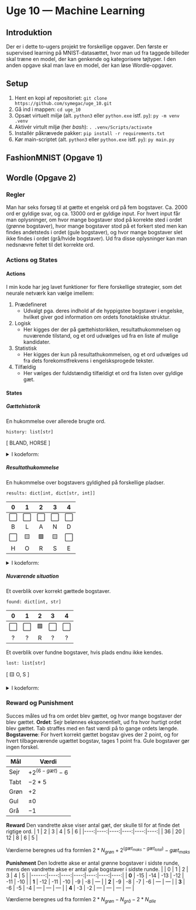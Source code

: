 # Uge 10 — Machine Learning

## Introduktion
Der er i dette to-ugers projekt tre forskellige opgaver.
Den første er supervised learning på MNIST-datasættet, hvor man ud fra taggede billeder skal træne en model, der kan genkende og kategorisere tøjtyper.
I den anden opgave skal man lave en model, der kan løse Wordle-opgaver.

## Setup
1. Hent en kopi af repositoriet: `git clone https://github.com/symegac/uge_10.git`
2. Gå ind i mappen: `cd uge_10`
3. Opsæt virtuelt miljø (alt. `python3` eller `python.exe` istf. `py`): `py -m venv .venv`
4. Aktivér virtult miljø (her *bash*): `. .venv/Scripts/activate`
5. Installér påkrævede pakker: `pip install -r requirements.txt`
6. Kør main-scriptet (alt. `python3` eller `python.exe` istf. `py`): `py main.py`

## FashionMNIST (Opgave 1)


## Wordle (Opgave 2)
### Regler
Man har seks forsøg til at gætte et engelsk ord på fem bogstaver. Ca. 2000 ord er gyldige svar, og ca. 13000 ord er gyldige input. For hvert input får man oplysninger, om hvor mange bogstaver stod på korrekte sted i ordet (grønne bogstaver), hvor mange bogstaver stod på et forkert sted men kan findes andetsteds i ordet (gule bogstaver), og hvor mange bogstaver slet ikke findes i ordet (grå/hvide bogstaver). Ud fra disse oplysninger kan man nedsnævre feltet til det korrekte ord.

### Actions og States
#### Actions
I min kode har jeg lavet funktioner for flere forskellige strategier, som det neurale netværk kan vælge imellem:
1. Prædefineret
    * Udvalgt pga. deres indhold af de hyppigstee bogstaver i engelske, hvilket giver god information om ordets fonotaktiske struktur.
2. Logisk
    * Her kigges der der på gættehistorikken, resultathukommelsen og nuværende tilstand, og et ord udvælges ud fra en liste af mulige kandidater.
3. Statistisk
    * Her kigges der kun på resultathukommelsen, og et ord udvælges ud fra dets forekomstfrekvens i engelsksprogede tekster.
4. Tilfældig
    * Her vælges der fuldstændig tilfældigt et ord fra listen over gyldige gæt.

#### States
##### Gættehistorik
En hukommelse over allerede brugte ord.

`history: list[str]`

$[$ BLAND, HORSE $]$

<details>
<summary>I kodeform:</summary>

```py
history = ["bland", "horse"]
```

</details>

##### Resultathukommelse
En hukommelse over bogstavers gyldighed på forskellige pladser.

`results: dict[int, dict[str, int]]`

| 0 | 1 | 2 | 3 | 4 |
|:-:|:-:|:-:|:-:|:-:|
|⬜|⬜|⬜|⬜|⬜|
| B | L | A | N | D |
|⬜|🟨|🟩|🟨|⬜|
| H | O | R | S | E |

<details>
<summary>I kodeform:</summary>

```py
results = {
    0: {
        'b': 0,
        'h': 0
    },
    1: {
        'l': 0,
        'o': 1
    },
    2: {
        'a': 0,
        'r': 2
    },
    3: {
        'n': 0,
        's': 0
    },
    4: {
        'd': 0,
        'e': 0
    },
}
```

</details>

##### Nuværende situation
Et overblik over korrekt gættede bogstaver.

`found: dict[int, str]`

| 0 | 1 | 2 | 3 | 4 |
|:-:|:-:|:-:|:-:|:-:|
|⬜|⬜|🟩|⬜|⬜|
| ? | ? | R | ? | ? |

Et overblik over fundne bogstaver, hvis plads endnu ikke kendes.

`lost: list[str]`

$[$ 🟨 O, S $]$

<details>
<summary>I kodeform:</summary>

```py
found = {
    2: 'r'
}

lost = ['o', 's']
```

</details>

### Reward og Punishment
Succes måles ud fra om ordet blev gættet, og hvor mange bogstaver der blev gættet.
**Ordet**: Sejr belønnes eksponentielt, ud fra hvor hurtigt ordet blev gættet. Tab straffes med en fast værdi på to gange ordets længde.
**Bogstaverne**: For hvert korrekt gættet bogstav gives der 2 point, og for hvert tilbageværende ugættet bogstav, tages 1 point fra. Gule bogstaver gør ingen forskel.


| Mål  | Værdi            |
|------|------------------|
| Sejr | $+2^{(6-gæt)}-6$ |
| Tabt | $-2*5$           |
| Grøn | $+2$             |
| Gul  | $\pm 0$          |
| Grå  | $-1$             |

**Reward**
Den vandrette akse viser antal gæt, der skulle til for at finde det rigtige ord.
|   1 |   2 |   3 |   4 |   5 |   6 |
|----:|----:|----:|----:|----:|----:|
|  36 |  20 |  12 |   8 |   6 |   5 |

Værdierne beregnes ud fra formlen $2 * N_{grøn} + 2^{(gæt_{maks} - gæt_{total})} - gæt_{maks}$

**Punishment**
Den lodrette akse er antal grønne bogstaver i sidste runde, mens den vandrette akse er antal gule bogstaver i sidste runde.
|       |   0 |   1 |   2 |   3 |   4 |   5 |
|------:|----:|----:|----:|----:|----:|----:|
| **0** | -15 | -14 | -13 | -12 | -11 | -10 |
| **1** | -12 | -11 | -10 |  -9 |  -8 |   — |
| **2** |  -9 |  -8 |  -7 |  -6 |   — |   — |
| **3** |  -6 |  -5 |  -4 |   — |   — |   — |
| **4** |  -3 |  -2 |   — |   — |   — |   — |

Værdierne beregnes ud fra formlen $2 * N_{grøn} - N_{grå} - 2 * N_{alle}$